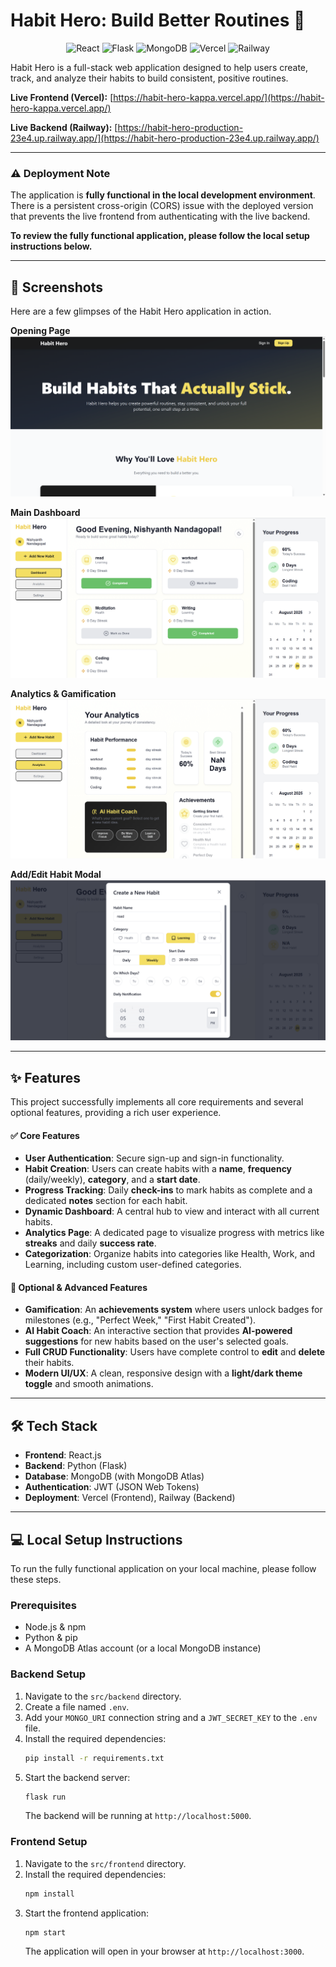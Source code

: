 # Habit Hero: Build Better Routines 🚀

<p align="center">
  <img src="https://img.shields.io/badge/React-20232A?style=for-the-badge&logo=react&logoColor=61DAFB" alt="React"/>
  <img src="https://img.shields.io/badge/Flask-000000?style=for-the-badge&logo=flask&logoColor=white" alt="Flask"/>
  <img src="https://img.shields.io/badge/MongoDB-4EA94B?style=for-the-badge&logo=mongodb&logoColor=white" alt="MongoDB"/>
  <img src="https://img.shields.io/badge/Vercel-000000?style=for-the-badge&logo=vercel&logoColor=white" alt="Vercel"/>
  <img src="https://img.shields.io/badge/Railway-0B0D0E?style=for-the-badge&logo=railway&logoColor=white" alt="Railway"/>
</p>

Habit Hero is a full-stack web application designed to help users create, track, and analyze their habits to build consistent, positive routines.

**Live Frontend (Vercel):** [https://habit-hero-kappa.vercel.app/](https://habit-hero-kappa.vercel.app/)

**Live Backend (Railway):** [https://habit-hero-production-23e4.up.railway.app/](https://habit-hero-production-23e4.up.railway.app/)

---

### ⚠️ Deployment Note

The application is **fully functional in the local development environment**. There is a persistent cross-origin (CORS) issue with the deployed version that prevents the live frontend from authenticating with the live backend.

**To review the fully functional application, please follow the local setup instructions below.**

---

## 📸 Screenshots

Here are a few glimpses of the Habit Hero application in action.

**Opening Page**
![Opening View](images/homepage.png)  

**Main Dashboard**
![Dashboard View](images/dashboard.png)

**Analytics & Gamification**
![Analytics Page](images/analytics.png)

**Add/Edit Habit Modal**
![Add Habit Modal](images/habit.png)

---

## ✨ Features

This project successfully implements all core requirements and several optional features, providing a rich user experience.

#### ✅ Core Features

* **User Authentication**: Secure sign-up and sign-in functionality.
* **Habit Creation**: Users can create habits with a **name**, **frequency** (daily/weekly), **category**, and a **start date**.
* **Progress Tracking**: Daily **check-ins** to mark habits as complete and a dedicated **notes** section for each habit.
* **Dynamic Dashboard**: A central hub to view and interact with all current habits.
* **Analytics Page**: A dedicated page to visualize progress with metrics like **streaks** and daily **success rate**.
* **Categorization**: Organize habits into categories like Health, Work, and Learning, including custom user-defined categories.

#### 🌟 Optional & Advanced Features

* **Gamification**: An **achievements system** where users unlock badges for milestones (e.g., "Perfect Week," "First Habit Created").
* **AI Habit Coach**: An interactive section that provides **AI-powered suggestions** for new habits based on the user's selected goals.
* **Full CRUD Functionality**: Users have complete control to **edit** and **delete** their habits.
* **Modern UI/UX**: A clean, responsive design with a **light/dark theme toggle** and smooth animations.

---

## 🛠️ Tech Stack

* **Frontend**: React.js
* **Backend**: Python (Flask)
* **Database**: MongoDB (with MongoDB Atlas)
* **Authentication**: JWT (JSON Web Tokens)
* **Deployment**: Vercel (Frontend), Railway (Backend)

---

## 💻 Local Setup Instructions

To run the fully functional application on your local machine, please follow these steps.

### Prerequisites

* Node.js & npm
* Python & pip
* A MongoDB Atlas account (or a local MongoDB instance)

### Backend Setup

1.  Navigate to the `src/backend` directory.
2.  Create a file named `.env`.
3.  Add your `MONGO_URI` connection string and a `JWT_SECRET_KEY` to the `.env` file.
4.  Install the required dependencies:
    ```bash
    pip install -r requirements.txt
    ```
5.  Start the backend server:
    ```bash
    flask run
    ```
    The backend will be running at `http://localhost:5000`.

### Frontend Setup

1.  Navigate to the `src/frontend` directory.
2.  Install the required dependencies:
    ```bash
    npm install
    ```
3.  Start the frontend application:
    ```bash
    npm start
    ```
    The application will open in your browser at `http://localhost:3000`.
